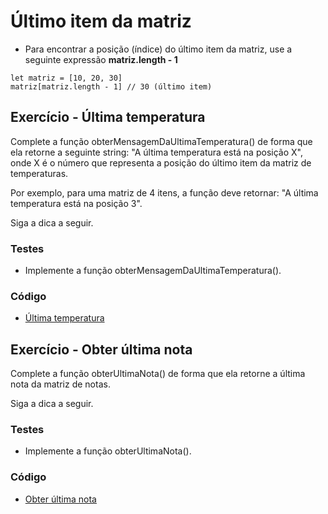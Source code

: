 # Último item da matriz

- Para encontrar a posição (índice) do último item da matriz, use a seguinte expressão **matriz.length - 1**

```
let matriz = [10, 20, 30]
matriz[matriz.length - 1] // 30 (último item)
```

## Exercício - Última temperatura
Complete a função obterMensagemDaUltimaTemperatura() de forma que ela retorne a seguinte string: "A última temperatura está na posição X", onde X é o número que representa a posição do último item da matriz de temperaturas.

Por exemplo, para uma matriz de 4 itens, a função deve retornar: "A última temperatura está na posição 3".

Siga a dica a seguir.

### Testes 
- Implemente a função obterMensagemDaUltimaTemperatura().

### Código

- [Última temperatura](./ultimaTemperatura.js)

## Exercício - Obter última nota
Complete a função obterUltimaNota() de forma que ela retorne a última nota da matriz de notas.

Siga a dica a seguir.

### Testes
- Implemente a função obterUltimaNota().

### Código

- [Obter última nota](./obterUltimaNota.js)